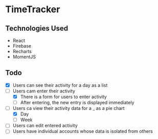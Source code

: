 # TimeTracker

## Technologies Used

- React
- Firebase
- Recharts
- MomentJS

## Todo

- [x] Users can see their activity for a day as a list
- [ ] Users cam enter their activity
    - [x] There is a form for users to enter activity
    - [ ] After entering, the new entry is displayed immediately
- [ ] Users ca view their activity data for a _ as a pie chart
    - [x] Day
    - [ ] Week
- [ ] Users can edit entered activity
- [ ] Users have individual accounts whose data is isolated from others
